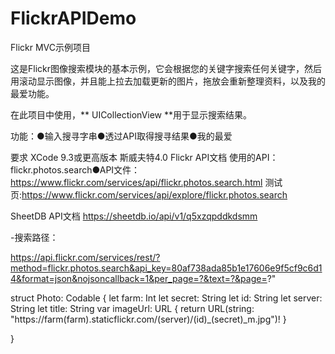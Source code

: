 # FlickrAPIDemo
Flickr MVC示例项目

这是Flickr图像搜索模块的基本示例，它会根据您的关键字搜索任何关键字，然后用滚动显示图像，并且能上拉去加载更新的图片，拖放会重新整理资料，以及我的最爱功能。

在此项目中使用，** UICollectionView **用于显示搜索结果。

功能：●输入搜寻字串●透过API取得搜寻结果●我的最爱

要求
XCode 9.3或更高版本
斯威夫特4.0
Flickr API文档
使用的API：flickr.photos.search●API文件：https://www.flickr.com/services/api/flickr.photos.search.html 
测试页:https://www.flickr.com/services/api/explore/flickr.photos.search

SheetDB API文档
https://sheetdb.io/api/v1/q5xzqpddkdsmm

-搜索路径：

https://api.flickr.com/services/rest/?method=flickr.photos.search&api_key=80af738ada85b1e17606e9f5cf9c6d14&format=json&nojsoncallback=1&per_page=?&text=?&page=?"

struct Photo: Codable {
    let farm: Int
    let secret: String
    let id: String
    let server: String
    let title: String
    var imageUrl: URL {
        return URL(string: "https://farm\(farm).staticflickr.com/\(server)/\(id)_\(secret)_m.jpg")!
    }
    
}
